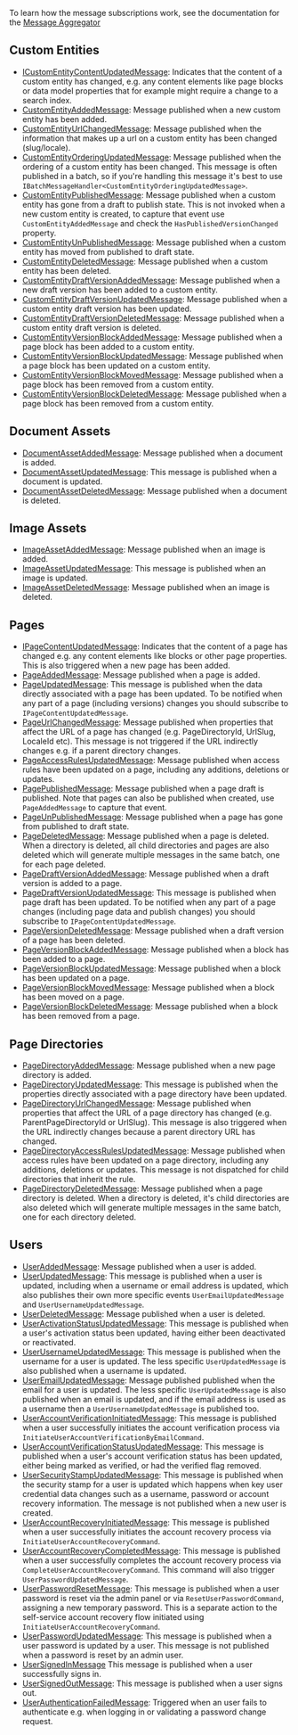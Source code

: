 To learn how the message subscriptions work, see the documentation for the [Message Aggregator](/framework/message-aggregator)

## Custom Entities

- [ICustomEntityContentUpdatedMessage](https://github.com/cofoundry-cms/cofoundry/blob/master/src/Cofoundry.Domain/Domain/CustomEntities/Messages/ICustomEntityContentUpdatedMessage.cs): Indicates that the content of a custom entity has changed, e.g. any content elements like page blocks or data model properties that for example might require a change to a search index.
- [CustomEntityAddedMessage](https://github.com/cofoundry-cms/cofoundry/blob/master/src/Cofoundry.Domain/Domain/CustomEntities/Messages/CustomEntityAddedMessage.cs): Message published when a new custom entity has been added.
- [CustomEntityUrlChangedMessage](https://github.com/cofoundry-cms/cofoundry/blob/master/src/Cofoundry.Domain/Domain/CustomEntities/Messages/CustomEntityUrlChangedMessage.cs): Message published when the information that makes up a url on a custom entity has been changed (slug/locale).
- [CustomEntityOrderingUpdatedMessage](https://github.com/cofoundry-cms/cofoundry/blob/master/src/Cofoundry.Domain/Domain/CustomEntities/Messages/CustomEntityOrderingUpdatedMessage.cs):  Message published when the ordering of a custom entity has been changed. This message is often published in a batch, so if you're handling this message it's best to use `IBatchMessageHandler<CustomEntityOrderingUpdatedMessage>`.
- [CustomEntityPublishedMessage](https://github.com/cofoundry-cms/cofoundry/blob/master/src/Cofoundry.Domain/Domain/CustomEntities/Messages/CustomEntityPublishedMessage.cs): Message published when a custom entity has gone from a draft to publish state. This is not invoked when a new custom entity is created, to capture that event use `CustomEntityAddedMessage` and check the `HasPublishedVersionChanged` property.
- [CustomEntityUnPublishedMessage](https://github.com/cofoundry-cms/cofoundry/blob/master/src/Cofoundry.Domain/Domain/CustomEntities/Messages/CustomEntityUnPublishedMessage.cs): Message published when a custom entity has moved from published to draft state.
- [CustomEntityDeletedMessage](https://github.com/cofoundry-cms/cofoundry/blob/master/src/Cofoundry.Domain/Domain/CustomEntities/Messages/CustomEntityDeletedMessage.cs): Message published when a custom entity has been deleted.
- [CustomEntityDraftVersionAddedMessage](https://github.com/cofoundry-cms/cofoundry/blob/master/src/Cofoundry.Domain/Domain/CustomEntities/Messages/CustomEntityDraftVersionAddedMessage.cs): Message published when a new draft version has been added to a custom entity.
- [CustomEntityDraftVersionUpdatedMessage](https://github.com/cofoundry-cms/cofoundry/blob/master/src/Cofoundry.Domain/Domain/CustomEntities/Messages/CustomEntityDraftVersionUpdatedMessage.cs): Message published when a custom entity draft version has been updated.
- [CustomEntityDraftVersionDeletedMessage](https://github.com/cofoundry-cms/cofoundry/blob/master/src/Cofoundry.Domain/Domain/CustomEntities/Messages/CustomEntityDraftVersionDeletedMessage.cs): Message published when a custom entity draft version is deleted. 
- [CustomEntityVersionBlockAddedMessage](https://github.com/cofoundry-cms/cofoundry/blob/master/src/Cofoundry.Domain/Domain/CustomEntities/Messages/CustomEntityVersionBlockAddedMessage.cs): Message published when a page block has been added to a custom entity.
- [CustomEntityVersionBlockUpdatedMessage](https://github.com/cofoundry-cms/cofoundry/blob/master/src/Cofoundry.Domain/Domain/CustomEntities/Messages/CustomEntityVersionBlockUpdatedMessage.cs): Message published when a page block has been updated on a custom entity.
- [CustomEntityVersionBlockMovedMessage](https://github.com/cofoundry-cms/cofoundry/blob/master/src/Cofoundry.Domain/Domain/CustomEntities/Messages/CustomEntityVersionBlockMovedMessage.cs): Message published when a page block has been removed from a custom entity.
- [CustomEntityVersionBlockDeletedMessage](https://github.com/cofoundry-cms/cofoundry/blob/master/src/Cofoundry.Domain/Domain/CustomEntities/Messages/CustomEntityVersionBlockDeletedMessage.cs): Message published when a page block has been removed from a custom entity.

## Document Assets

- [DocumentAssetAddedMessage](https://github.com/cofoundry-cms/cofoundry/blob/master/src/Cofoundry.Domain/Domain/DocumentAssets/Messages/DocumentAssetAddedMessage.cs): Message published when a document is added.
- [DocumentAssetUpdatedMessage](https://github.com/cofoundry-cms/cofoundry/blob/master/src/Cofoundry.Domain/Domain/DocumentAssets/Messages/DocumentAssetUpdatedMessage.cs): This message is published when a document is updated.
- [DocumentAssetDeletedMessage](https://github.com/cofoundry-cms/cofoundry/blob/master/src/Cofoundry.Domain/Domain/DocumentAssets/Messages/DocumentAssetDeletedMessage.cs): Message published when a document is deleted.

## Image Assets

- [ImageAssetAddedMessage](https://github.com/cofoundry-cms/cofoundry/blob/master/src/Cofoundry.Domain/Domain/ImageAssets/Messages/ImageAssetAddedMessage.cs): Message published when an image is added.
- [ImageAssetUpdatedMessage](https://github.com/cofoundry-cms/cofoundry/blob/master/src/Cofoundry.Domain/Domain/ImageAssets/Messages/ImageAssetUpdatedMessage.cs): This message is published when an image is updated.
- [ImageAssetDeletedMessage](https://github.com/cofoundry-cms/cofoundry/blob/master/src/Cofoundry.Domain/Domain/ImageAssets/Messages/ImageAssetDeletedMessage.cs): Message published when an image is deleted.

## Pages

- [IPageContentUpdatedMessage](https://github.com/cofoundry-cms/cofoundry/blob/master/src/Cofoundry.Domain/Domain/Pages/Messages/IPageContentUpdatedMessage.cs): Indicates that the content of a page has changed e.g. any content elements like blocks or other page properties. This is also triggered when a new page has been added.
- [PageAddedMessage](https://github.com/cofoundry-cms/cofoundry/blob/master/src/Cofoundry.Domain/Domain/Pages/Messages/PageAddedMessage.cs): Message published when a page is added.
- [PageUpdatedMessage](https://github.com/cofoundry-cms/cofoundry/blob/master/src/Cofoundry.Domain/Domain/Pages/Messages/PageUpdatedMessage.cs): This message is published when the data directly associated with a page has been updated. To be notified when any part of a page (including versions) changes you should subscribe to `IPageContentUpdatedMessage`.
- [PageUrlChangedMessage](https://github.com/cofoundry-cms/cofoundry/blob/master/src/Cofoundry.Domain/Domain/Pages/Messages/PageUrlChangedMessage.cs): Message published when properties that affect the URL of a page has changed (e.g. PageDirectoryId, UrlSlug, LocaleId etc). This message is not triggered if the URL indirectly changes e.g. if a parent directory changes.
- [PageAccessRulesUpdatedMessage](https://github.com/cofoundry-cms/cofoundry/blob/master/src/Cofoundry.Domain/Domain/Pages/Messages/PageAccessRulesUpdatedMessage.cs): Message published when access rules have been updated on a page, including any additions, deletions or updates.
- [PagePublishedMessage](https://github.com/cofoundry-cms/cofoundry/blob/master/src/Cofoundry.Domain/Domain/Pages/Messages/PagePublishedMessage.cs): Message published when a page draft is published. Note that pages can also be published when created, use `PageAddedMessage` to capture that event.
- [PageUnPublishedMessage](https://github.com/cofoundry-cms/cofoundry/blob/master/src/Cofoundry.Domain/Domain/Pages/Messages/PageUnPublishedMessage.cs): Message published when a page has gone from published to draft state.
- [PageDeletedMessage](https://github.com/cofoundry-cms/cofoundry/blob/master/src/Cofoundry.Domain/Domain/Pages/Messages/PageDeletedMessage.cs): Message published when a page is deleted. When a directory is deleted, all child directories and pages are also deleted which will generate multiple messages in the same batch, one for each page deleted.
- [PageDraftVersionAddedMessage](https://github.com/cofoundry-cms/cofoundry/blob/master/src/Cofoundry.Domain/Domain/Pages/Messages/PageDraftVersionAddedMessage.cs): Message published when a draft version is added to a page.
- [PageDraftVersionUpdatedMessage](https://github.com/cofoundry-cms/cofoundry/blob/master/src/Cofoundry.Domain/Domain/Pages/Messages/PageDraftVersionUpdatedMessage.cs): This message is published when page draft has been  updated. To be notified when any part of a page changes (including page data and publish changes) you should subscribe to `IPageContentUpdatedMessage`.
- [PageVersionDeletedMessage](https://github.com/cofoundry-cms/cofoundry/blob/master/src/Cofoundry.Domain/Domain/Pages/Messages/PageVersionDeletedMessage.cs): Message published when a draft version of a page has been deleted.
- [PageVersionBlockAddedMessage](https://github.com/cofoundry-cms/cofoundry/blob/master/src/Cofoundry.Domain/Domain/Pages/Messages/PageVersionBlockAddedMessage.cs): Message published when a block has been added to a page.
- [PageVersionBlockUpdatedMessage](https://github.com/cofoundry-cms/cofoundry/blob/master/src/Cofoundry.Domain/Domain/Pages/Messages/PageVersionBlockUpdatedMessage.cs): Message published when a block has been updated on a page.
- [PageVersionBlockMovedMessage](https://github.com/cofoundry-cms/cofoundry/blob/master/src/Cofoundry.Domain/Domain/Pages/Messages/PageVersionBlockMovedMessage.cs): Message published when a block has been moved on a page.
- [PageVersionBlockDeletedMessage](https://github.com/cofoundry-cms/cofoundry/blob/master/src/Cofoundry.Domain/Domain/Pages/Messages/PageVersionBlockDeletedMessage.cs): Message published when a block has been removed from a page.

## Page Directories

- [PageDirectoryAddedMessage](https://github.com/cofoundry-cms/cofoundry/blob/master/src/Cofoundry.Domain/Domain/PageDirectories/Messages/PageDirectoryAddedMessage.cs): Message published when a new page directory is added.
- [PageDirectoryUpdatedMessage](https://github.com/cofoundry-cms/cofoundry/blob/master/src/Cofoundry.Domain/Domain/PageDirectories/Messages/PageDirectoryUpdatedMessage.cs): This message is published when the properties directly associated with a page directory have been updated.
- [PageDirectoryUrlChangedMessage](https://github.com/cofoundry-cms/cofoundry/blob/master/src/Cofoundry.Domain/Domain/PageDirectories/Messages/PageDirectoryUrlChangedMessage.cs): Message published when properties that affect the URL of a page directory has changed (e.g. ParentPageDirectoryId or UrlSlug). This message is also triggered when the URL indirectly changes because a parent directory URL has changed.
- [PageDirectoryAccessRulesUpdatedMessage](https://github.com/cofoundry-cms/cofoundry/blob/master/src/Cofoundry.Domain/Domain/PageDirectories/Messages/PageDirectoryAccessRulesUpdatedMessage.cs): Message published when access rules have been updated on a page directory, including any additions, deletions or updates. This message is not dispatched for child directories that inherit the rule.
- [PageDirectoryDeletedMessage](https://github.com/cofoundry-cms/cofoundry/blob/master/src/Cofoundry.Domain/Domain/PageDirectories/Messages/PageDirectoryDeletedMessage.cs): Message published when a page directory is deleted. When a directory is deleted, it's child directories are also deleted which will generate multiple messages in the same batch, one for each directory deleted.

## Users

- [UserAddedMessage](https://github.com/cofoundry-cms/cofoundry/blob/master/src/Cofoundry.Domain/Domain/Users/Messages/UserAddedMessage.cs): Message published when a user is added.
- [UserUpdatedMessage](https://github.com/cofoundry-cms/cofoundry/blob/master/src/Cofoundry.Domain/Domain/Users/Messages/UserUpdatedMessage.cs): This message is published when a user is updated, including when a username or email address is updated, which also publishes their own more specific events `UserEmailUpdatedMessage` and `UserUsernameUpdatedMessage`.
- [UserDeletedMessage](https://github.com/cofoundry-cms/cofoundry/blob/master/src/Cofoundry.Domain/Domain/Users/Messages/UserDeletedMessage.cs): Message published when a user is deleted.
- [UserActivationStatusUpdatedMessage](https://github.com/cofoundry-cms/cofoundry/blob/master/src/Cofoundry.Domain/Domain/Users/Messages/UserActivationStatusUpdatedMessage.cs): This message is published when a user's activation status been updated, having either been deactivated or reactivated.
- [UserUsernameUpdatedMessage](https://github.com/cofoundry-cms/cofoundry/blob/master/src/Cofoundry.Domain/Domain/Users/Messages/UserUsernameUpdatedMessage.cs): This message is published when the username for a user is updated. The less specific `UserUpdatedMessage` is also published when a username is updated.
- [UserEmailUpdatedMessage](https://github.com/cofoundry-cms/cofoundry/blob/master/src/Cofoundry.Domain/Domain/Users/Messages/UserEmailUpdatedMessage.cs): Message published published when the email for a user is updated. The less specific `UserUpdatedMessage` is also published when an email is updated, and if the email address is used as a username then a `UserUsernameUpdatedMessage` is published too.
- [UserAccountVerificationInitiatedMessage](https://github.com/cofoundry-cms/cofoundry/blob/master/src/Cofoundry.Domain/Domain/Users/Messages/UserAccountVerificationInitiatedMessage.cs): This message is published when a user successfully initiates the account verification process via `InitiateUserAccountVerificationByEmailCommand`.
- [UserAccountVerificationStatusUpdatedMessage](https://github.com/cofoundry-cms/cofoundry/blob/master/src/Cofoundry.Domain/Domain/Users/Messages/UserAccountVerificationStatusUpdatedMessage.cs): This message is published when a user's account verification status has been updated, either being marked as verified, or had the verified flag removed.
- [UserSecurityStampUpdatedMessage](https://github.com/cofoundry-cms/cofoundry/blob/master/src/Cofoundry.Domain/Domain/Users/Messages/UserSecurityStampUpdatedMessage.cs): This message is published when the security stamp for a user is updated which happens when key user credential data changes such as a username, password or account recovery information. The message is not published when a new user is created.
- [UserAccountRecoveryInitiatedMessage](https://github.com/cofoundry-cms/cofoundry/blob/master/src/Cofoundry.Domain/Domain/Users/Messages/UserAccountRecoveryInitiatedMessage.cs): This message is published when a user successfully initiates the account recovery process via `InitiateUserAccountRecoveryCommand`.
- [UserAccountRecoveryCompletedMessage](https://github.com/cofoundry-cms/cofoundry/blob/master/src/Cofoundry.Domain/Domain/Users/Messages/UserAccountRecoveryCompletedMessage.cs): This message is published when a user successfully completes the account recovery process via `CompleteUserAccountRecoveryCommand`. This command will also trigger `UserPasswordUpdatedMessage`.
- [UserPasswordResetMessage](https://github.com/cofoundry-cms/cofoundry/blob/master/src/Cofoundry.Domain/Domain/Users/Messages/UserPasswordResetMessage.cs): This message is published when a user password is reset via the admin panel or via `ResetUserPasswordCommand`, assigning a new temporary password. This is a separate action to the self-service account recovery flow initiated using `InitiateUserAccountRecoveryCommand`.
- [UserPasswordUpdatedMessage](https://github.com/cofoundry-cms/cofoundry/blob/master/src/Cofoundry.Domain/Domain/Users/Messages/UserPasswordUpdatedMessage.cs): This message is published when a user password is updated by a user. This message is not published when a password is reset by an admin user.
- [UserSignedInMessage](https://github.com/cofoundry-cms/cofoundry/blob/master/src/Cofoundry.Domain/Domain/Users/Messages/UserSignedInMessage.cs) This message is published when a user successfully signs in.
- [UserSignedOutMessage](https://github.com/cofoundry-cms/cofoundry/blob/master/src/Cofoundry.Domain/Domain/Users/Messages/UserSignedOutMessage.cs): This message is published when a user signs out.
- [UserAuthenticationFailedMessage](https://github.com/cofoundry-cms/cofoundry/blob/master/src/Cofoundry.Domain/Domain/Users/Messages/UserAuthenticationFailedMessage.cs): Triggered when an user fails to authenticate e.g. when logging in or validating a password change request.



